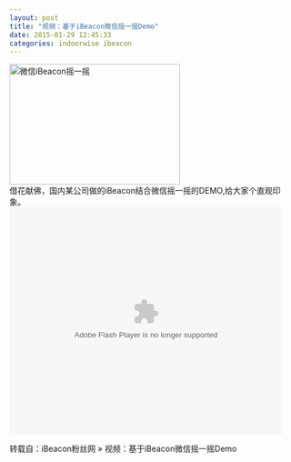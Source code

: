 ```yaml
---
layout: post
title: "视频：基于iBeacon微信摇一摇Demo"
date: 2015-01-29 12:45:33
categories: indoorwise ibeacon
---
```

<p><a href="http://www.ibeaconfans.com/wp-content/uploads/2015/01/微信iBeacon摇一摇.jpg"><img alt="微信iBeacon摇一摇" class="alignnone size-medium wp-image-1164" height="212" src="http://www.ibeaconfans.com/wp-content/uploads/2015/01/微信iBeacon摇一摇-300x212.jpg" width="300"/></a><br/>
借花献佛，国内某公司做的iBeacon结合微信摇一摇的DEMO,给大家个直观印象。<br/>
<embed align="middle" allowfullscreen="true" allowscriptaccess="always" height="400" quality="high" src="http://player.youku.com/player.php/sid/XODc3NzkwMTk2/v.swf" type="application/x-shockwave-flash" width="480"></embed></p>


<p>转载自：iBeacon粉丝网 » 视频：基于iBeacon微信摇一摇Demo</p>